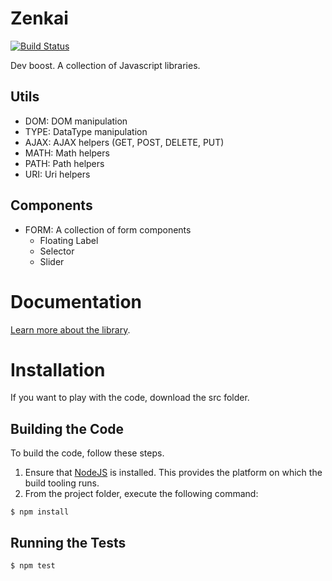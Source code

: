# Zenkai

[![Build Status](https://dev.azure.com/protolabo/zenkai/_apis/build/status/protolabo.zenkai?branchName=master)](https://dev.azure.com/protolabo/zenkai/_build/latest?definitionId=1&branchName=master)

Dev boost. A collection of Javascript libraries.

## Utils
- DOM: DOM manipulation
- TYPE: DataType manipulation
- AJAX: AJAX helpers (GET, POST, DELETE, PUT)
- MATH: Math helpers
- PATH: Path helpers
- URI: Uri helpers

## Components
- FORM: A collection of form components 
  - Floating Label
  - Selector
  - Slider

# Documentation
[Learn more about the library](https://protolabo.github.io/zenkai/index.html).

# Installation

If you want to play with the code, download the src folder.

## Building the Code
To build the code, follow these steps.

1. Ensure that [NodeJS](http://nodejs.org/) is installed. This provides the platform on which the build tooling runs.
2. From the project folder, execute the following command:

```
$ npm install
```

## Running the Tests

```
$ npm test
```